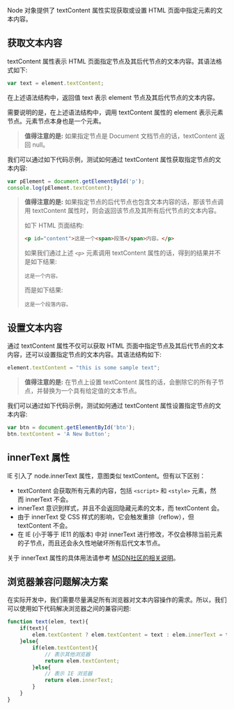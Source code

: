 Node 对象提供了 textContent 属性实现获取或设置 HTML 页面中指定元素的文本内容。

## 获取文本内容

textContent 属性表示 HTML 页面指定节点及其后代节点的文本内容。其语法格式如下:

```javascript
var text = element.textContent;
```

在上述语法结构中，返回值 text 表示 element 节点及其后代节点的文本内容。

需要说明的是，在上述语法结构中，调用 textContent 属性的 element 表示元素节点。元素节点本身也是一个元素。

> **值得注意的是:** 如果指定节点是 Document 文档节点的话，textContent 返回 null。

我们可以通过如下代码示例，测试如何通过 textContent 属性获取指定节点的文本内容:

```javascript
var pElement = document.getElementById('p');console.log(pElement.textContent);
```

> **值得注意的是:** 如果指定节点的后代节点也包含文本内容的话，那该节点调用 textContent 属性时，则会返回该节点及其所有后代节点的文本内容。
> 
> 如下 HTML 页面结构:
> 
> ```html
> <p id="content">这是一个<span>段落</span>内容。</p>
> ```
> 
> 如果我们通过上述 `<p>` 元素调用 textContent 属性的话，得到的结果并不是如下结果:
> 
> ```
> 这是一个内容。
> ```
> 
> 而是如下结果:
> 
> ```
> 这是一个段落内容。
> ```

## 设置文本内容通过 textContent 属性不仅可以获取 HTML 页面中指定节点及其后代节点的文本内容，还可以设置指定节点的文本内容。其语法结构如下:

```javascript
element.textContent = "this is some sample text";
```

> **值得注意的是:** 在节点上设置 textContent 属性的话，会删除它的所有子节点，并替换为一个具有给定值的文本节点。

我们可以通过如下代码示例，测试如何通过 textContent 属性设置指定节点的文本内容:

```javascript
var btn = document.getElementById('btn');btn.textContent = 'A New Button';
```

## innerText 属性

IE 引入了 node.innerText 属性，意图类似 textContent。但有以下区别：- textContent 会获取所有元素的内容，包括 `<script>` 和 `<style>` 元素，然而 innerText 不会。- innerText 意识到样式，并且不会返回隐藏元素的文本，而 textContent 会。- 由于 innerText 受 CSS 样式的影响，它会触发重排（reflow），但 textContent 不会。- 在 IE (小于等于 IE11 的版本) 中对 innerText 进行修改，不仅会移除当前元素的子节点，而且还会永久性地破坏所有后代文本节点。

关于 innerText 属性的具体用法请参考 [MSDN社区的相关说明](https://msdn.microsoft.com/en-us/library/ms533899(v=vs.85).aspx)。

## 浏览器兼容问题解决方案在实际开发中，我们需要尽量满足所有浏览器对文本内容操作的需求。所以，我们可以使用如下代码解决浏览器之间的兼容问题:

```javascript
function text(elem, text){    if(text){        elem.textContent ? elem.textContent = text : elem.innerText = text;    }else{        if(elem.textContent){            // 表示其他浏览器            return elem.textContent;        }else{            // 表示 IE 浏览器            return elem.innerText;        }    }}
```